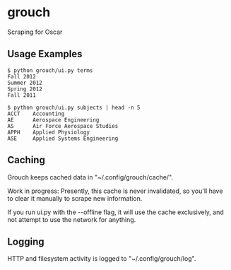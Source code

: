 grouch
======

Scraping for Oscar

Usage Examples
--------------

```
$ python grouch/ui.py terms
Fall 2012
Summer 2012
Spring 2012
Fall 2011
```

```
$ python grouch/ui.py subjects | head -n 5
ACCT    Accounting
AE      Aerospace Engineering
AS      Air Force Aerospace Studies
APPH    Applied Physiology
ASE     Applied Systems Engineering
```

Caching
-------

Grouch keeps cached data in "~/.config/grouch/cache/".

Work in progress: Presently, this cache is never invalidated,
so you'll have to clear it manually to scrape new information.

If you run ui.py with the --offline flag, it will use the cache
exclusively, and not attempt to use the network for anything.

Logging
-------

HTTP and filesystem activity is logged to "~/.config/grouch/log".

